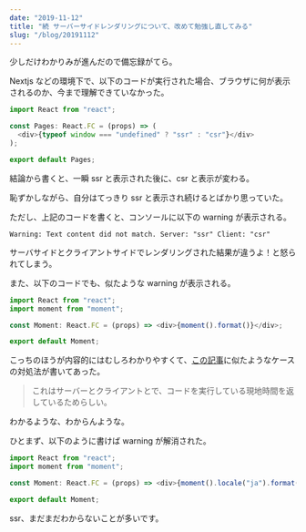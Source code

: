 ```yaml
---
date: "2019-11-12"
title: "続 サーバーサイドレンダリングについて、改めて勉強し直してみる"
slug: "/blog/20191112"
---
```


少しだけわかりみが進んだので備忘録がてら。

Nextjs などの環境下で、以下のコードが実行された場合、ブラウザに何が表示されるのか、今まで理解できていなかった。

```ts
import React from "react";

const Pages: React.FC = (props) => (
  <div>{typeof window === "undefined" ? "ssr" : "csr"}</div>
);

export default Pages;
```

結論から書くと、一瞬 ssr と表示された後に、csr と表示が変わる。

恥ずかしながら、自分はてっきり ssr と表示され続けるとばかり思っていた。

ただし、上記のコードを書くと、コンソールに以下の warning が表示される。

`Warning: Text content did not match. Server: "ssr" Client: "csr"`

サーバサイドとクライアントサイドでレンダリングされた結果が違うよ！と怒られてしまう。

また、以下のコードでも、似たような warning が表示される。

```ts
import React from "react";
import moment from "moment";

const Moment: React.FC = (props) => <div>{moment().format()}</div>;

export default Moment;
```

こっちのほうが内容的にはむしろわかりやすくて、[この記事](https://qiita.com/usagi-f/items/9b2eafaf0f99c7de2194)に似たようなケースの対処法が書いてあった。

> これはサーバーとクライアントとで、コードを実行している現地時間を返しているためらしい。

わかるような、わからんような。

ひとまず、以下のように書けば warning が解消された。

```ts
import React from "react";
import moment from "moment";

const Moment: React.FC = (props) => <div>{moment().locale("ja").format()}</div>;

export default Moment;
```

ssr、まだまだわからないことが多いです。
